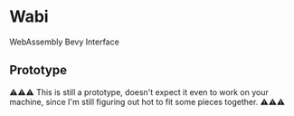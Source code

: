 # Wabi
WebAssembly Bevy Interface

## Prototype
⚠️⚠️⚠️ This is still a prototype, doesn't expect it even to work on your machine, since I'm still figuring out hot to fit some pieces together. ⚠️⚠️⚠️